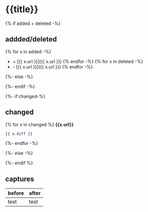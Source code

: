 # {{title}}

{% if added + deleted -%}
## addded/deleted

{% for x in added -%}
* \+ [{{ x.url }}]({{ x.url }})
{% endfor -%}
{% for x in deleted -%}
* \- [{{ x.url }}]({{ x.url }})
{% endfor -%}

{%- else -%}

{%- endif -%}

{%- if changed-%}
## changed

{% for x in changed %}
**{{x.url}}**
```css
{{ x.diff }}
```
{%- endfor -%}

{%- else -%}


{%- endif %}
## captures

|  before  |  after  |
|:----|:----|
| test | test |